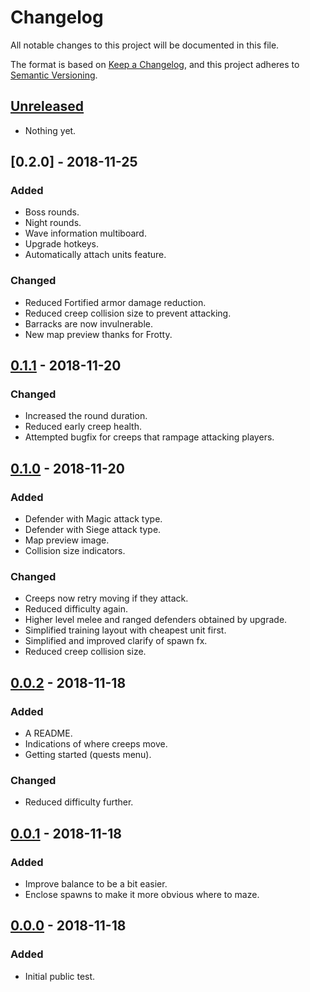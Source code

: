 # Changelog
All notable changes to this project will be documented in this file.

The format is based on [Keep a Changelog](https://keepachangelog.com/en/1.0.0/),
and this project adheres to [Semantic Versioning](https://semver.org/spec/v2.0.0.html).

## [Unreleased]
- Nothing yet.

## [0.2.0] - 2018-11-25
### Added
- Boss rounds.
- Night rounds.
- Wave information multiboard.
- Upgrade hotkeys.
- Automatically attach units feature.

### Changed
- Reduced Fortified armor damage reduction.
- Reduced creep collision size to prevent attacking.
- Barracks are now invulnerable.
- New map preview thanks for Frotty.

## [0.1.1] - 2018-11-20
### Changed
- Increased the round duration.
- Reduced early creep health.
- Attempted bugfix for creeps that rampage attacking players.

## [0.1.0] - 2018-11-20
### Added
- Defender with Magic attack type.
- Defender with Siege attack type.
- Map preview image.
- Collision size indicators.

### Changed
- Creeps now retry moving if they attack.
- Reduced difficulty again.
- Higher level melee and ranged defenders obtained by upgrade.
- Simplified training layout with cheapest unit first.
- Simplified and improved clarify of spawn fx.
- Reduced creep collision size.

## [0.0.2] - 2018-11-18
### Added
- A README.
- Indications of where creeps move.
- Getting started (quests menu).

### Changed
- Reduced difficulty further.

## [0.0.1] - 2018-11-18
### Added
- Improve balance to be a bit easier.
- Enclose spawns to make it more obvious where to maze.

## [0.0.0] - 2018-11-18
### Added
- Initial public test.

[Unreleased]: https://github.com/Cokemonkey11/embargo-td/compare/0.1.1...HEAD
[0.1.1]: https://github.com/Cokemonkey11/embargo-td/compare/0.1.0...0.1.1
[0.1.0]: https://github.com/Cokemonkey11/embargo-td/compare/0.0.2...0.1.0
[0.0.2]: https://github.com/Cokemonkey11/embargo-td/compare/0.0.1...0.0.2
[0.0.1]: https://github.com/Cokemonkey11/embargo-td/compare/0.0.0...0.0.1
[0.0.0]: https://github.com/Cokemonkey11/embargo-td/commit/a2411423350cbdec7013e822a266bee9248939c1
